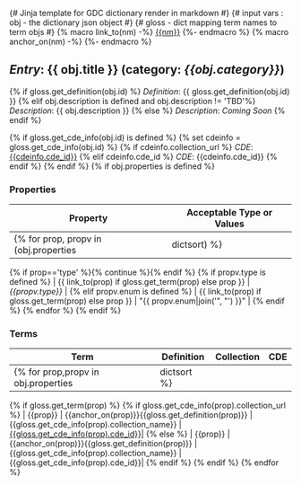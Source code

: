 {# Jinja template for GDC dictionary render in markdown #}
{# input vars : obj - the dictionary json object #}
{#              gloss - dict mapping term names to term objs #}
{% macro link_to(nm) -%}
[{{nm}}](#{{nm}})
{%- endmacro %}
{% macro anchor_on(nm) -%}
<a name="{{nm}}"></a>
{%- endmacro %}
## _Entry_: {{ obj.title }} (category: _{{obj.category}}_) ##
{% if gloss.get_definition(obj.id) %}
_Definition_: {{ gloss.get_definition(obj.id) }}
{% elif obj.description is defined and obj.description != 'TBD'%}
_Description_: {{ obj.description }}
{% else %}
_Description_: _*Coming Soon*_
{% endif %}

{% if gloss.get_cde_info(obj.id) is defined %}
   {% set cdeinfo = gloss.get_cde_info(obj.id) %}
   {% if cdeinfo.collection_url %}
_CDE_: [{{cdeinfo.cde_id}}]({{cdeinfo.collection_url}})
   {% elif cdeinfo.cde_id %}
_CDE_: {{cdeinfo.cde_id}}
   {% endif %}
{% endif %}
{% if obj.properties is defined %}
### Properties ###
| Property | Acceptable Type or Values |
| --- | --- |
{% for prop, propv in (obj.properties|dictsort) %}
   {% if prop=='type' %}{% continue %}{% endif %}
   {% if propv.type is defined %}
| {{ link_to(prop) if gloss.get_term(prop) else prop }} | _{{propv.type}}_ |
   {% elif propv.enum is defined %}
| {{ link_to(prop) if gloss.get_term(prop) else prop }} | "{{ propv.enum|join('", "') }}" |
   {% endif %}
{% endfor %}
{% endif %}

### Terms ###
| Term | Definition | Collection | CDE |
| --- | --- | --- | --- |
{% for prop,propv in obj.properties|dictsort %}
{% if gloss.get_term(prop) %}
   {% if gloss.get_cde_info(prop).collection_url %}
| {{prop}} | {{anchor_on(prop)}}{{gloss.get_definition(prop)}} | {{gloss.get_cde_info(prop).collection_name}} |[{{gloss.get_cde_info(prop).cde_id}}]({{gloss.get_cde_info(prop).collection_url}})|
   {% else %}
| {{prop}} | {{anchor_on(prop)}}{{gloss.get_definition(prop)}} | {{gloss.get_cde_info(prop).collection_name}} |{{gloss.get_cde_info(prop).cde_id}}|
   {% endif %}
{% endif %}
{% endfor %}


